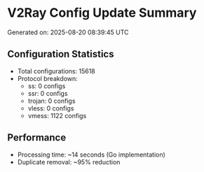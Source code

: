 # V2Ray Config Update Summary
Generated on: 2025-08-20 08:39:45 UTC

## Configuration Statistics
- Total configurations: 15618
- Protocol breakdown:
  - ss: 0 configs
  - ssr: 0 configs
  - trojan: 0 configs
  - vless: 0 configs
  - vmess: 1122 configs

## Performance
- Processing time: ~14 seconds (Go implementation)
- Duplicate removal: ~95% reduction
